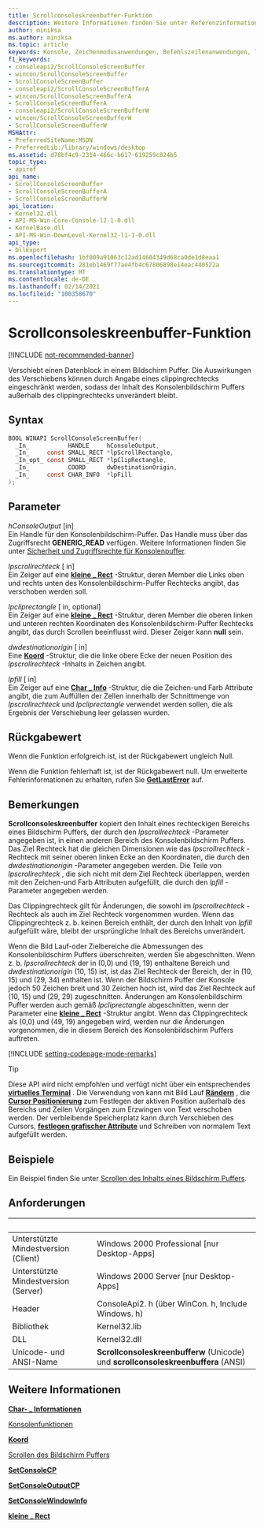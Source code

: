 ```yaml
---
title: Scrollconsoleskreenbuffer-Funktion
description: Weitere Informationen finden Sie unter Referenzinformationen zur scrollconsoleskreenbuffer-Funktion, die einen Datenblock in einem Bildschirm Puffer verschiebt.
author: miniksa
ms.author: miniksa
ms.topic: article
keywords: Konsole, Zeichenmodusanwendungen, Befehlszeilenanwendungen, Terminalanwendungen, Konsolen-API
f1_keywords:
- consoleapi2/ScrollConsoleScreenBuffer
- wincon/ScrollConsoleScreenBuffer
- ScrollConsoleScreenBuffer
- consoleapi2/ScrollConsoleScreenBufferA
- wincon/ScrollConsoleScreenBufferA
- ScrollConsoleScreenBufferA
- consoleapi2/ScrollConsoleScreenBufferW
- wincon/ScrollConsoleScreenBufferW
- ScrollConsoleScreenBufferW
MSHAttr:
- PreferredSiteName:MSDN
- PreferredLib:/library/windows/desktop
ms.assetid: d78bf4c9-2314-466c-b617-619259c824b5
topic_type:
- apiref
api_name:
- ScrollConsoleScreenBuffer
- ScrollConsoleScreenBufferA
- ScrollConsoleScreenBufferW
api_location:
- Kernel32.dll
- API-MS-Win-Core-Console-l2-1-0.dll
- KernelBase.dll
- API-MS-Win-DownLevel-Kernel32-l1-1-0.dll
api_type:
- DllExport
ms.openlocfilehash: 1bf009a91063c12ad14604349d68ca0de1d8eaa1
ms.sourcegitcommit: 281eb1469f77ae4fb4c67806898e14eac440522a
ms.translationtype: MT
ms.contentlocale: de-DE
ms.lasthandoff: 02/14/2021
ms.locfileid: "100358670"
---
```

# <a name="scrollconsolescreenbuffer-function"></a>Scrollconsoleskreenbuffer-Funktion

[!INCLUDE [not-recommended-banner](./includes/not-recommended-banner.md)]

Verschiebt einen Datenblock in einem Bildschirm Puffer. Die Auswirkungen des Verschiebens können durch Angabe eines clippingrechtecks eingeschränkt werden, sodass der Inhalt des Konsolenbildschirm Puffers außerhalb des clippingrechtecks unverändert bleibt.

## <a name="syntax"></a>Syntax

```C
BOOL WINAPI ScrollConsoleScreenBuffer(
  _In_           HANDLE     hConsoleOutput,
  _In_     const SMALL_RECT *lpScrollRectangle,
  _In_opt_ const SMALL_RECT *lpClipRectangle,
  _In_           COORD      dwDestinationOrigin,
  _In_     const CHAR_INFO  *lpFill
);
```

## <a name="parameters"></a>Parameter

*hConsoleOutput* \[in\]  
Ein Handle für den Konsolenbildschirm-Puffer. Das Handle muss über das Zugriffsrecht **GENERIC\_READ** verfügen. Weitere Informationen finden Sie unter [Sicherheit und Zugriffsrechte für Konsolenpuffer](console-buffer-security-and-access-rights.md).

*lpscrollrechteck* \[ in\]  
Ein Zeiger auf eine [**kleine \_ Rect**](small-rect-str.md) -Struktur, deren Member die Links oben und rechts unten des Konsolenbildschirm-Puffer Rechtecks angibt, das verschoben werden soll.

*lpcliprectangle* \[ in, optional\]  
Ein Zeiger auf eine [**kleine \_ Rect**](small-rect-str.md) -Struktur, deren Member die oberen linken und unteren rechten Koordinaten des Konsolenbildschirm-Puffer Rechtecks angibt, das durch Scrollen beeinflusst wird. Dieser Zeiger kann **null** sein.

*dwdestinationorigin* \[ in\]  
Eine [**Koord**](coord-str.md) -Struktur, die die linke obere Ecke der neuen Position des *lpscrollrechteck* -Inhalts in Zeichen angibt.

*lpfill* \[ in\]  
Ein Zeiger auf eine [**Char \_ Info**](char-info-str.md) -Struktur, die die Zeichen-und Farb Attribute angibt, die zum Auffüllen der Zellen innerhalb der Schnittmenge von *lpscrollrechteck* und *lpcliprectangle* verwendet werden sollen, die als Ergebnis der Verschiebung leer gelassen wurden.

## <a name="return-value"></a>Rückgabewert

Wenn die Funktion erfolgreich ist, ist der Rückgabewert ungleich Null.

Wenn die Funktion fehlerhaft ist, ist der Rückgabewert null. Um erweiterte Fehlerinformationen zu erhalten, rufen Sie [**GetLastError**](/windows/win32/api/errhandlingapi/nf-errhandlingapi-getlasterror) auf.

## <a name="remarks"></a>Bemerkungen

**Scrollconsoleskreenbuffer** kopiert den Inhalt eines rechteckigen Bereichs eines Bildschirm Puffers, der durch den *lpscrollrechteck* -Parameter angegeben ist, in einen anderen Bereich des Konsolenbildschirm Puffers. Das Ziel Rechteck hat die gleichen Dimensionen wie das *lpscrollrechteck* -Rechteck mit seiner oberen linken Ecke an den Koordinaten, die durch den *dwdestinationorigin* -Parameter angegeben werden. Die Teile von *lpscrollrechteck* , die sich nicht mit dem Ziel Rechteck überlappen, werden mit den Zeichen-und Farb Attributen aufgefüllt, die durch den *lpfill* -Parameter angegeben werden.

Das Clippingrechteck gilt für Änderungen, die sowohl im *lpscrollrechteck* -Rechteck als auch im Ziel Rechteck vorgenommen wurden. Wenn das Clippingrechteck z. b. keinen Bereich enthält, der durch den Inhalt von *lpfill* aufgefüllt wäre, bleibt der ursprüngliche Inhalt des Bereichs unverändert.

Wenn die Bild Lauf-oder Zielbereiche die Abmessungen des Konsolenbildschirm Puffers überschreiten, werden Sie abgeschnitten. Wenn z. b. *lpscrollrechteck* der in (0,0) und (19, 19) enthaltene Bereich und *dwdestinationorigin* (10, 15) ist, ist das Ziel Rechteck der Bereich, der in (10, 15) und (29, 34) enthalten ist. Wenn der Bildschirm Puffer der Konsole jedoch 50 Zeichen breit und 30 Zeichen hoch ist, wird das Ziel Rechteck auf (10, 15) und (29, 29) zugeschnitten. Änderungen am Konsolenbildschirm Puffer werden auch gemäß *lpcliprectangle* abgeschnitten, wenn der Parameter eine [**kleine \_ Rect**](small-rect-str.md) -Struktur angibt. Wenn das Clippingrechteck als (0,0) und (49, 19) angegeben wird, werden nur die Änderungen vorgenommen, die in diesem Bereich des Konsolenbildschirm Puffers auftreten.

[!INCLUDE [setting-codepage-mode-remarks](./includes/setting-codepage-mode-remarks.md)]

> [!TIP]
> Diese API wird nicht empfohlen und verfügt nicht über ein entsprechendes **[virtuelles Terminal](console-virtual-terminal-sequences.md)** . Die Verwendung von kann mit Bild Lauf **[Rändern](console-virtual-terminal-sequences.md#scrolling-margins)** , die **[Cursor Positionierung](console-virtual-terminal-sequences.md#cursor-positioning)** zum Festlegen der aktiven Position außerhalb des Bereichs und Zeilen Vorgängen zum Erzwingen von Text verschoben werden. Der verbleibende Speicherplatz kann durch Verschieben des Cursors, **[festlegen grafischer Attribute](console-virtual-terminal-sequences.md#text-formatting)** und Schreiben von normalem Text aufgefüllt werden.

## <a name="examples"></a>Beispiele

Ein Beispiel finden Sie unter [Scrollen des Inhalts eines Bildschirm Puffers](scrolling-a-screen-buffer-s-contents.md).

## <a name="requirements"></a>Anforderungen

| &nbsp; | &nbsp; |
|-|-|
| Unterstützte Mindestversion (Client) | Windows 2000 Professional \[nur Desktop-Apps\] |
| Unterstützte Mindestversion (Server) | Windows 2000 Server \[nur Desktop-Apps\] |
| Header | ConsoleApi2. h (über WinCon. h, Include Windows. h) |
| Bibliothek | Kernel32.lib |
| DLL | Kernel32.dll |
| Unicode- und ANSI-Name | **Scrollconsoleskreenbufferw** (Unicode) und **scrollconsoleskreenbuffera** (ANSI) |

## <a name="see-also"></a>Weitere Informationen

[**Char- \_ Informationen**](char-info-str.md)

[Konsolenfunktionen](console-functions.md)

[**Koord**](coord-str.md)

[Scrollen des Bildschirm Puffers](scrolling-the-screen-buffer.md)

[**SetConsoleCP**](setconsolecp.md)

[**SetConsoleOutputCP**](setconsoleoutputcp.md)

[**SetConsoleWindowInfo**](setconsolewindowinfo.md)

[**kleine \_ Rect**](small-rect-str.md)